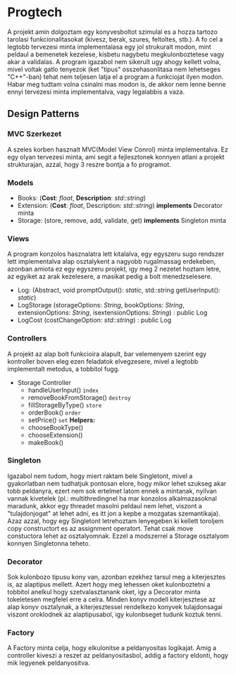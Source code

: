 # Progtech  

A projekt amin dolgoztam egy konyvesboltot szimulal es a hozza tartozo tarolasi funkcionalitasokat (kivesz, berak, szures, feltoltes, stb.).
A fo cel a legtobb tervezesi minta implementalasa egy jol strukuralt modon, mint peldaul a bemenetek kezelese, kisbetu nagybetu megkulonboztetese vagy akar a validalas.
A program igazabol nem sikerult ugy ahogy kellett volna, mivel voltak gatlo tenyezok (ket "tipus" osszehasonlitasa nem lehetseges "C++"-ban) tehat nem teljesen latja el a program a funkciojat ilyen modon. Habar meg tudtam volna csinalni mas modon is, de akkor nem lenne benne ennyi tervezesi minta implementalva, vagy legalabbis a vaza.

## Design Patterns

### MVC Szerkezet
A szeles korben hasznalt MVC(Model View Conrol) minta implementalva.
Ez egy olyan tervezesi minta, ami segit a fejlesztonek konnyen atlani a projekt strukturajan, azzal, hogy 3 reszre bontja a fo programot.

### Models
* Books: (**Cost**: *float*, **Description**: *std::string*)
* Extension: (**Cost**: *float*, Description: *std::string*) **implements** Decorator minta
* Storage: (store, remove, add, validate, get) **implements** Singleton minta

### Views
A program konzolos hasznalatra lett kitalalva, egy egyszeru sugo rendszer lett implementalva alap osztalykent a nagyobb rugalmassag erdekeben, azonban amiota ez egy egyszeru projekt, igy meg 2 nezetet hoztam letre, az egyiket az arak kezelesere, a masikat pedig a bolt menedzselesere.

* Log: (Abstract, void promptOutput(): *static*, std::string getUserInput(): *static*)
* LogStorage (storageOptions: *String*, bookOptions: *String*, extensionOptions: *String*, isextensionOptions: *String*) : public Log
* LogCost (costChangeOption: *std::string*) : public Log


### Controllers
A projekt az alap bolt funkcioira alapult, bar velemenyem szerint egy kontroller boven eleg ezen feladatok elvegzesere, mivel a legtobb implementalt metodus, a tobbitol fugg.

* Storage Controller
  * handleUserInput() `index`
  * removeBookFromStorage() `destroy`
  * fillStorageByType() `store`
  * orderBook() `order`  
  * setPrice() `set`
  **Helpers:**  
  * chooseBookType()
  * chooseExtension()
  * makeBook()
  
### Singleton
Igazabol nem tudom, hogy miert raktam bele Singletont, mivel a gyakorlatban nem tudhatjuk pontosan elore, hogy mikor lehet szukseg akar tobb peldanyra, ezert nem sok ertelmet latom ennek a mintanak, nyilvan vannak kivetelek (pl.: multithredingnel ha mar konzolos alkalmazasoknal maradunk, akkor egy threadet masolni peldaul nem lehet, viszont a "tulajdonjogat" at lehet adni, es itt jon a kepbe a mozgatas szemantikaja). Azaz azzal, hogy egy Singletont letrehoztam lenyegeben ki kellett toroljem copy constructort es az assignment operatort. Tehat csak move constuctora lehet az osztalyomnak. Ezzel a modszerrel a Storage osztalyom konnyen Singletonna teheto.

### Decorator
Sok kulonbozo tipusu kony van, azonban ezekhez tarsul meg a kiterjesztes is, az alaptipus mellett.
Azert hogy meg lehessen oket kulonboztetni a tobbitol anelkul hogy szetvalasztanank oket, igy a Decorator minta tokeletesen megfelel erre a celra.
Minden konyv modell kiterjesztese az alap konyv osztalynak, a kiterjesztessel rendelkezo konyvek tulajdonsagai viszont oroklodnek az alaptipusabol, igy kulonbseget tudunk koztuk tenni.

### Factory 
A Factory minta celja, hogy elkulonitse a peldanyositas logikajat. Amig a controller kiveszi a reszet az peldanyositasbol, addig a factory eldonti, hogy mik legyenek peldanyositva.

